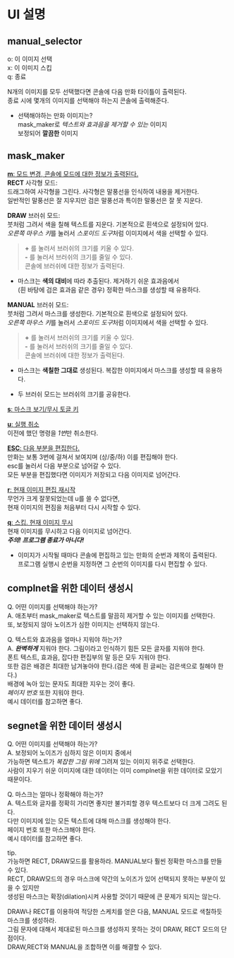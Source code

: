 # UI 설명

## manual_selector  
o: 이 이미지 선택  
x: 이 이미지 스킵  
q: 종료  

N개의 이미지를 모두 선택했다면 콘솔에 다음 만화 타이틀이 출력된다.  
종료 시에 몇개의 이미지를 선택해야 하는지 콘솔에 출력해준다.  

- 선택해야하는 만화 이미지는?  
mask_maker로 _텍스트와 효과음을 제거할 수 있는_ 이미지  
보정되어 **깔끔한** 이미지  


## mask_maker   
 <ins>**m**: 모드 변경, 콘솔에 모드에 대한 정보가 출력된다.</ins>   
**RECT** 사각형 모드:  
드래그하여 사각형을 그린다. 사각형은 말풍선을 인식하여 내용을 제거한다.  
일반적인 말풍선은 잘 지우지만 검은 말풍선과 특이한 말풍선은 잘 못 지운다.  

**DRAW** 브러쉬 모드:  
붓처럼 그려서 색을 칠해 텍스트를 지운다. 기본적으로 흰색으로 설정되어 있다.  
  *오른쪽 마우스 키*를 눌러서 *스포이드 도구*처럼 이미지에서 색을 선택할 수 있다.  
  >**+** 를 눌러서 브러쉬의 크기를 키울 수 있다.  
  **-**  를 눌러서 브러쉬의 크기를 줄일 수 있다.  
  콘솔에 브러쉬에 대한 정보가 출력된다.  

- 마스크는 **색의 대비**에 따라 추출된다. 제거하기 쉬운 효과음에서  
(흰 바탕에 검은 효과음 같은 경우) 정확한 마스크를 생성할 때 유용하다.    

**MANUAL** 브러쉬 모드:  
붓처럼 그려서 마스크를 생성한다. 기본적으로 흰색으로 설정되어 있다.  
*오른쪽 마우스 키*를 눌러서 *스포이드 도구*처럼 이미지에서 색을 선택할 수 있다.  
>**+** 를 눌러서 브러쉬의 크기를 키울 수 있다.  
**-** 를 눌러서 브러쉬의 크기를 줄일 수 있다.  
콘솔에 브러쉬에 대한 정보가 출력된다.  

  - 마스크는 **색칠한 그대로** 생성된다. 복잡한 이미지에서 마스크를 생성할 때 유용하다.  

  - 두 브러쉬 모드는 브러쉬의 크기를 공유한다.  

<U>**s**: 마스크 보기/무시 토글 키</U>  

<U>**u**: 실행 취소</U>  
  이전에 했던 명령을 *1번*만 취소한다.  

<U>**ESC**: 다음 부분을 편집한다.</U>  
  만화는 보통 3번에 걸쳐서 보여지며 (상/중/하) 이를 편집해야 한다.  
  esc를 눌러서 다음 부분으로 넘어갈 수 있다.  
  모든 부분을 편집했다면 이미지가 저장되고 다음 이미지로 넘어간다.  

<U>**r**: 현재 이미지 편집 재시작</U>  
  무언가 크게 잘못되었는데 u를 쓸 수 없다면,   
  현재 이미지의 편짐을 처음부터 다시 시작할 수 있다.  

<U>**q**: 스킵. 현재 이미지 무시</U>  
  현재 이미지를 무시하고 다음 이미지로 넘어간다.  
  ***주의! 프로그램 종료가 아니다!***  


- 이미지가 시작될 때마다 콘솔에 편집하고 있는 만화의 순번과 제목이 출력된다.  
프로그램 실행시 순번을 지정하면 그 순번의 이미지를 다시 편집할 수 있다.  

## complnet을 위한 데이터 생성시  
Q. 어떤 이미지를 선택해야 하는가?  
A. 애초부터 mask_maker로 텍스트를 말끔히 제거할 수 있는 이미지를 선택한다.  
  또, 보정되지 않아 노이즈가 심한 이미지는 선택하지 않는다.  

Q. 텍스트와 효과음을 얼마나 지워야 하는가?  
A. ***완벽하게*** 지워야 한다. 그림이라고 인식하기 힘든 모든 글자를 지워야 한다.  
  폰트 텍스트, 효과음, 잡다한 편집부의 말 등은 모두 지워야 한다.  
  또한 검은 배경은 최대한 남겨놓아야 한다.(검은 색에 흰 글씨는 검은색으로 칠해야 한다.)  
  배경에 녹아 있는 문자도 최대한 지우는 것이 좋다.  
  *페이지 번호* 또한 지워야 한다.  
  예시 데이터를 참고하면 좋다.  

## segnet을 위한 데이터 생성시  

Q. 어떤 이미지를 선택해야 하는가?  
A. 보정되어 노이즈가 심하지 않은 이미지 중에서  
  가능하면 텍스트가 *복잡한 그림 위에* 그려져 있는 이미지 위주로 선택한다.  
  사람이 지우기 쉬운 이미지에 대한 데이터는 이미 complnet을 위한 데이터로 모았기 때문이다.  

Q. 마스크는 얼마나 정확해야 하는가?  
A. 텍스트와 글자를 정확히 가리면 좋지만 불가피할 경우 텍스트보다 더 크게 그려도 된다.  
  다만 이미지에 있는 모든 텍스트에 대해 마스크를 생성해야 한다.  
  페이지 번호 또한 마스크해야 한다.  
  예시 데이터를 참고하면 좋다.  

tip.   
가능하면 RECT, DRAW모드를 활용하라. MANUAL보다 훨씬 정확한 마스크를 만들 수 있다.  
RECT, DRAW모드의 경우 마스크에 약간의 노이즈가 있어 선택되지 못하는 부분이 있을 수 있지만  
생성된 마스크는 확장(dilation)시켜 사용할 것이기 때문에 큰 문제가 되지는 않는다.  

DRAW나 RECT를 이용하여 적당한 스케치를 얻은 다음, MANUAL 모드로 색칠하듯 마스크를 생성하라.  
그림 문자에 대해서 제대로된 마스크를 생성하지 못하는 것이 DRAW, RECT 모드의 단점이다.   
DRAW,RECT와 MANUAL을 조합하면 이를 해결할 수 있다.  
